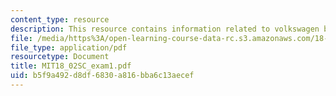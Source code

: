```yaml
---
content_type: resource
description: This resource contains information related to volkswagen bug.
file: /media/https%3A/open-learning-course-data-rc.s3.amazonaws.com/18-02sc-multivariable-calculus-fall-2010/b5f9a492d8df6830a816bba6c13aecef_MIT18_02SC_exam1.pdf
file_type: application/pdf
resourcetype: Document
title: MIT18_02SC_exam1.pdf
uid: b5f9a492-d8df-6830-a816-bba6c13aecef
---
```

